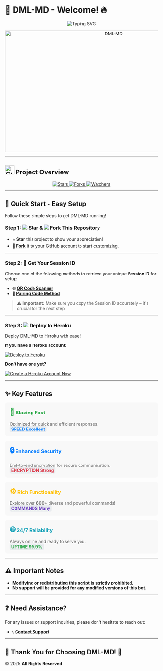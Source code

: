 # 🎉 **DML-MD - Welcome!** 🔥

<p align="center">
  <img src="https://readme-typing-svg.demolab.com?font=Audiowide&size=30&duration=3500&pause=800&color=7CFC00&center=true&width=900&height=70&lines=WELCOME+TO+DML-MD+BOT;THE+MODERN+WHATSAPP+BOT;CREATED+BY+DAUDI+MUSA;24%2F7+SUPPORT+VIA+WHATSAPP" alt="Typing SVG" />
</p>

<p align="center">
  <img alt="DML-MD" width="700" height="400" src="https://files.catbox.moe/kgd9az.jpg">
</p>

---

## <img src="https://octocat.github.com/" width="30" height="30" alt="GitHub Octocat"> **Project Overview**

<p align="center">
  <a href="https://github.com/MLILA17/DML-MD/stargazers">
    <img src="https://img.shields.io/github/stars/MLILA17/DML-MD?style=for-the-badge&logo=github&color=ff9800" alt="Stars" />
  </a>
  <a href="https://github.com/MLILA17/DML-MD/network/members">
    <img src="https://img.shields.io/github/forks/MLILA17/DML-MD?style=for-the-badge&logo=github&color=4CAF50" alt="Forks" />
  </a>
  <a href="https://github.com/MLILA17/DML-MD/watchers">
    <img src="https://img.shields.io/github/watchers/MLILA17/DML-MD?style=for-the-badge&logo=github&color=2196F3" alt="Watchers" />
  </a>
</p>

---

## 🚀 **Quick Start - Easy Setup**

Follow these simple steps to get DML-MD running!

### **Step 1: <img src="https://img.icons8.com/material-outlined/24/000000/star--v1.png"/> Star & <img src="https://img.icons8.com/material-outlined/24/000000/code-fork.png"/> Fork This Repository**

- ⭐ **[Star](https://github.com/MLILA17/DML-MD/stargazers)** this project to show your appreciation!
- 🍴 **[Fork](https://github.com/MLILA17/DML-MD/forks)** it to your GitHub account to start customizing.

---

### **Step 2: 🔑 Get Your Session ID**

Choose one of the following methods to retrieve your unique **Session ID** for setup:

- 🌐 **[QR Code Scanner](https://dml-md-sessions.onrender.com/wasiqr)**
- 🔗 **[Pairing Code Method](https://dml-md-sessions.onrender.com)**

> **⚠️ Important:** Make sure you copy the Session ID accurately – it's crucial for the next step!

---

### **Step 3: <img src="https://img.icons8.com/color/24/000000/heroku.png"/> Deploy to Heroku**

Deploy DML-MD to Heroku with ease!

**If you have a Heroku account:**

[![Deploy to Heroku](https://www.herokucdn.com/deploy/button.svg)](https://dashboard.heroku.com/new?button-url=https%3A%2F%2Fgithub.com%2FMLILA17%2FDML-MD&template=https%3A%2F%2Fgithub.com%2FMLILA17%2FDML-MD.git)

**Don't have one yet?**

[![Create a Heroku Account Now](https://img.shields.io/badge/Create%20Account%20Now-blue?style=for-the-badge&logo=heroku)](https://signup.heroku.com)

---

## ✨ **Key Features**

<div style="display: flex; flex-wrap: wrap; gap: 15px;">
  <div style="background-color: #f8f8f8; border-radius: 8px; padding: 15px; flex: 1 0 300px;">
    <h3 style="margin-top: 0; color: #28a745;"><span style="font-size: 1.5em;">🚀</span> Blazing Fast</h3>
    <p style="margin-bottom: 0; color: #666;">Optimized for quick and efficient responses.<br> <span style="background-color: #e9ecef; color: #007bff; padding: 2px 5px; border-radius: 5px; font-weight: bold;">SPEED Excellent</span></p>
  </div>

  <div style="background-color: #f8f8f8; border-radius: 8px; padding: 15px; flex: 1 0 300px;">
    <h3 style="margin-top: 0; color: #007bff;"><span style="font-size: 1.5em;">🔒</span> Enhanced Security</h3>
    <p style="margin-bottom: 0; color: #666;">End-to-end encryption for secure communication.<br> <span style="background-color: #e9ecef; color: #dc3545; padding: 2px 5px; border-radius: 5px; font-weight: bold;">ENCRYPTION Strong</span></p>
  </div>

  <div style="background-color: #f8f8f8; border-radius: 8px; padding: 15px; flex: 1 0 300px;">
    <h3 style="margin-top: 0; color: #ffc107;"><span style="font-size: 1.5em;">⚙️</span> Rich Functionality</h3>
    <p style="margin-bottom: 0; color: #666;">Explore over <span style="font-weight: bold;">600+</span> diverse and powerful commands!<br> <span style="background-color: #e9ecef; color: #6f42c1; padding: 2px 5px; border-radius: 5px; font-weight: bold;">COMMANDS Many</span></p>
  </div>

  <div style="background-color: #f8f8f8; border-radius: 8px; padding: 15px; flex: 1 0 300px;">
    <h3 style="margin-top: 0; color: #17a2b8;"><span style="font-size: 1.5em;">🌐</span> 24/7 Reliability</h3>
    <p style="margin-bottom: 0; color: #666;">Always online and ready to serve you.<br> <span style="background-color: #e9ecef; color: #28a745; padding: 2px 5px; border-radius: 5px; font-weight: bold;">UPTIME 99.9%</span></p>
  </div>
</div>

---

## ⚠️ **Important Notes**

- **Modifying or redistributing this script is strictly prohibited.**
- **No support will be provided for any modified versions of this bot.**

---

## ❓ **Need Assistance?**

For any issues or support inquiries, please don't hesitate to reach out:

- 📞 **[Contact Support](https://wa.me/255785591288)**

---

## 🙏 **Thank You for Choosing DML-MD!** 🌝
© 2025 **All Rights Reserved**
